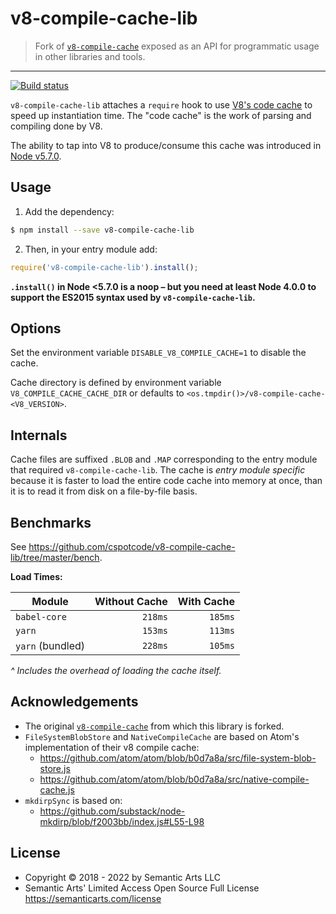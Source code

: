 # v8-compile-cache-lib

> Fork of [`v8-compile-cache`](https://www.npmjs.com/package/v8-compile-cache) exposed as an API for programmatic usage in other libraries and tools.

---

[![Build status](https://img.shields.io/github/workflow/status/cspotcode/v8-compile-cache-lib/Continuous%20Integration)](https://github.com/cspotcode/v8-compile-cache-lib/actions?query=workflow%3A%22Continuous+Integration%22)

`v8-compile-cache-lib` attaches a `require` hook to use [V8's code cache](https://v8project.blogspot.com/2015/07/code-caching.html) to speed up instantiation time. The "code cache" is the work of parsing and compiling done by V8.

The ability to tap into V8 to produce/consume this cache was introduced in [Node v5.7.0](https://nodejs.org/en/blog/release/v5.7.0/).

## Usage

1. Add the dependency:

  ```sh
  $ npm install --save v8-compile-cache-lib
  ```

2. Then, in your entry module add:

  ```js
  require('v8-compile-cache-lib').install();
  ```

**`.install()` in Node <5.7.0 is a noop – but you need at least Node 4.0.0 to support the ES2015 syntax used by `v8-compile-cache-lib`.**

## Options

Set the environment variable `DISABLE_V8_COMPILE_CACHE=1` to disable the cache.

Cache directory is defined by environment variable `V8_COMPILE_CACHE_CACHE_DIR` or defaults to `<os.tmpdir()>/v8-compile-cache-<V8_VERSION>`.

## Internals

Cache files are suffixed `.BLOB` and `.MAP` corresponding to the entry module that required `v8-compile-cache-lib`. The cache is _entry module specific_ because it is faster to load the entire code cache into memory at once, than it is to read it from disk on a file-by-file basis.

## Benchmarks

See https://github.com/cspotcode/v8-compile-cache-lib/tree/master/bench.

**Load Times:**

| Module           | Without Cache | With Cache |
| ---------------- | -------------:| ----------:|
| `babel-core`     | `218ms`       | `185ms`    |
| `yarn`           | `153ms`       | `113ms`    |
| `yarn` (bundled) | `228ms`       | `105ms`    |

_^ Includes the overhead of loading the cache itself._

## Acknowledgements

* The original [`v8-compile-cache`](https://github.com/zertosh/v8-compile-cache) from which this library is forked.
* `FileSystemBlobStore` and `NativeCompileCache` are based on Atom's implementation of their v8 compile cache: 
  - https://github.com/atom/atom/blob/b0d7a8a/src/file-system-blob-store.js
  - https://github.com/atom/atom/blob/b0d7a8a/src/native-compile-cache.js
* `mkdirpSync` is based on:
  - https://github.com/substack/node-mkdirp/blob/f2003bb/index.js#L55-L98

## License

- Copyright © 2018 - 2022 by Semantic Arts LLC
- Semantic Arts' Limited Access Open Source Full License https://semanticarts.com/license

